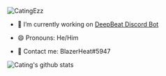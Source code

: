 <p align="left"> <img src="https://komarev.com/ghpvc/?username=CatingEzz" alt="CatingEzz" /> </p>

- 🤖 I’m currently working on [DeepBeat Discord Bot](https://discord.com/api/oauth2/authorize?client_id=761475247680520193&permissions=3164160&scope=bot)

- 😄 Pronouns: He/Him

- 💬 Contact me: BlazerHeat#5947

![Cating's github stats](https://github-readme-stats.vercel.app/api?username=BlazerHeat&hide=[])
